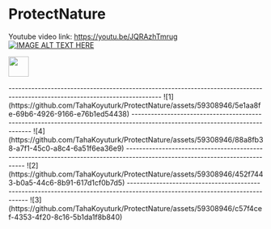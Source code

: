 # ProtectNature

Youtube video link: https://youtu.be/JQRAzhTmrug
[![IMAGE ALT TEXT HERE](https://img.youtube.com/vi/YOUTUBE_VIDEO_ID_HERE/0.jpg)](https://youtu.be/JQRAzhTmrug)
<p align="left"> 
  <a href="https://youtu.be/JQRAzhTmrug" target="_blank" rel="noreferrer"> <img src="https://tr.m.wikipedia.org/wiki/Dosya:YouTube_full-color_icon_(2017).svg#/media/File%3AYouTube_full-color_icon_(2017).svg" width="40" height="40"/>
  </a> </p>
-----------------------------------------------------------------------------------------------------------------------------
![1](https://github.com/TahaKoyuturk/ProtectNature/assets/59308946/5e1aa8fe-69b6-4926-9166-e76b1ed54438)
-----------------------------------------------------------------------------------------------------------------------------
![4](https://github.com/TahaKoyuturk/ProtectNature/assets/59308946/88a8fb38-a7f1-45c0-a8c4-6a51f6ea36e9)
-----------------------------------------------------------------------------------------------------------------------------
![2](https://github.com/TahaKoyuturk/ProtectNature/assets/59308946/452f7443-b0a5-44c6-8b91-617d1cf0b7d5)
-----------------------------------------------------------------------------------------------------------------------------
![3](https://github.com/TahaKoyuturk/ProtectNature/assets/59308946/c57f4cef-4353-4f20-8c16-5b1da1f8b840)

